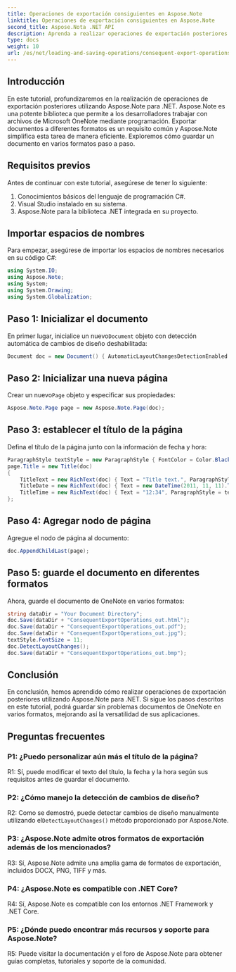 ```yaml
---
title: Operaciones de exportación consiguientes en Aspose.Note
linktitle: Operaciones de exportación consiguientes en Aspose.Note
second_title: Aspose.Nota .NET API
description: Aprenda a realizar operaciones de exportación posteriores en Aspose.Note para .NET para guardar documentos de OneNote en diferentes formatos de manera eficiente.
type: docs
weight: 10
url: /es/net/loading-and-saving-operations/consequent-export-operations/
---
```

## Introducción

En este tutorial, profundizaremos en la realización de operaciones de exportación posteriores utilizando Aspose.Note para .NET. Aspose.Note es una potente biblioteca que permite a los desarrolladores trabajar con archivos de Microsoft OneNote mediante programación. Exportar documentos a diferentes formatos es un requisito común y Aspose.Note simplifica esta tarea de manera eficiente. Exploremos cómo guardar un documento en varios formatos paso a paso.

## Requisitos previos

Antes de continuar con este tutorial, asegúrese de tener lo siguiente:

1. Conocimientos básicos del lenguaje de programación C#.
2. Visual Studio instalado en su sistema.
3. Aspose.Note para la biblioteca .NET integrada en su proyecto.

## Importar espacios de nombres

Para empezar, asegúrese de importar los espacios de nombres necesarios en su código C#:

```csharp
using System.IO;
using Aspose.Note;
using System;
using System.Drawing;
using System.Globalization;
```

## Paso 1: Inicializar el documento

 En primer lugar, inicialice un nuevo`Document` objeto con detección automática de cambios de diseño deshabilitada:

```csharp
Document doc = new Document() { AutomaticLayoutChangesDetectionEnabled = false };
```

## Paso 2: Inicializar una nueva página

 Crear un nuevo`Page` objeto y especificar sus propiedades:

```csharp
Aspose.Note.Page page = new Aspose.Note.Page(doc);
```

## Paso 3: establecer el título de la página

Defina el título de la página junto con la información de fecha y hora:

```csharp
ParagraphStyle textStyle = new ParagraphStyle { FontColor = Color.Black, FontName = "Arial", FontSize = 10 };
page.Title = new Title(doc)
{
    TitleText = new RichText(doc) { Text = "Title text.", ParagraphStyle = textStyle },
    TitleDate = new RichText(doc) { Text = new DateTime(2011, 11, 11).ToString("D", CultureInfo.InvariantCulture), ParagraphStyle = textStyle },
    TitleTime = new RichText(doc) { Text = "12:34", ParagraphStyle = textStyle }
};
```

## Paso 4: Agregar nodo de página

Agregue el nodo de página al documento:

```csharp
doc.AppendChildLast(page);
```

## Paso 5: guarde el documento en diferentes formatos

Ahora, guarde el documento de OneNote en varios formatos:

```csharp
string dataDir = "Your Document Directory";
doc.Save(dataDir + "ConsequentExportOperations_out.html");            
doc.Save(dataDir + "ConsequentExportOperations_out.pdf");            
doc.Save(dataDir + "ConsequentExportOperations_out.jpg");            
textStyle.FontSize = 11;           
doc.DetectLayoutChanges();            
doc.Save(dataDir + "ConsequentExportOperations_out.bmp");
```

## Conclusión

En conclusión, hemos aprendido cómo realizar operaciones de exportación posteriores utilizando Aspose.Note para .NET. Si sigue los pasos descritos en este tutorial, podrá guardar sin problemas documentos de OneNote en varios formatos, mejorando así la versatilidad de sus aplicaciones.

## Preguntas frecuentes

### P1: ¿Puedo personalizar aún más el título de la página?

R1: Sí, puede modificar el texto del título, la fecha y la hora según sus requisitos antes de guardar el documento.

### P2: ¿Cómo manejo la detección de cambios de diseño?

 R2: Como se demostró, puede detectar cambios de diseño manualmente utilizando el`DetectLayoutChanges()` método proporcionado por Aspose.Note.

### P3: ¿Aspose.Note admite otros formatos de exportación además de los mencionados?

R3: Sí, Aspose.Note admite una amplia gama de formatos de exportación, incluidos DOCX, PNG, TIFF y más.

### P4: ¿Aspose.Note es compatible con .NET Core?

R4: Sí, Aspose.Note es compatible con los entornos .NET Framework y .NET Core.

### P5: ¿Dónde puedo encontrar más recursos y soporte para Aspose.Note?

R5: Puede visitar la documentación y el foro de Aspose.Note para obtener guías completas, tutoriales y soporte de la comunidad.